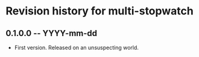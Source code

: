 # Revision history for multi-stopwatch

## 0.1.0.0  -- YYYY-mm-dd

* First version. Released on an unsuspecting world.
